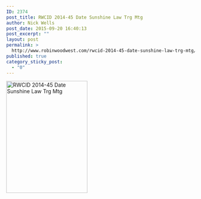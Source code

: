 ```yaml
---
ID: 2374
post_title: RWCID 2014-45 Date Sunshine Law Trg Mtg
author: Nick Wells
post_date: 2015-09-20 16:40:13
post_excerpt: ""
layout: post
permalink: >
  http://www.robinwoodwest.com/rwcid-2014-45-date-sunshine-law-trg-mtg/
published: true
category_sticky_post:
  - "0"
---
```

<a href="http://www.robinwoodwest.com/wp-content/uploads/2015/09/rwcid-2014-45-date-sunshine-law-trg-mtg.jpg"><img src="http://www.robinwoodwest.com/wp-content/uploads/2015/09/rwcid-2014-45-date-sunshine-law-trg-mtg-217x300.jpg" alt="RWCID 2014-45 Date Sunshine Law Trg Mtg" width="217" height="300" class="alignnone size-medium wp-image-2375" /></a>